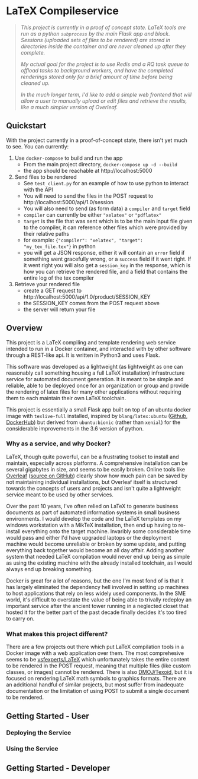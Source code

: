 # LaTeX Compileservice

> _This project is currently in a proof of concept state. LaTeX tools are run as a python `subprocess` by the main Flask app and block. Sessions (uploaded sets of files to be rendered) are stored in directories inside the container and are never cleaned up after they complete._
> 
> _My actual goal for the project is to use Redis and a RQ task queue to offload tasks to background workers, and have the completed renderings stored only for a brief amount of time before being cleaned up._
> 
> _In the much longer term, I'd like to add a simple web frontend that will allow a user to manually upload or edit files and retrieve the results, like a much simpler version of Overleaf._

## Quickstart

With the project currently in a proof-of-concept state, there isn't yet much to see.  You can currently:

1. Use `docker-compose` to build and run the app 
    * From the main project directory, `docker-compose up -d --build`
    * the app should be reachable at http://localhost:5000
2. Send files to be rendered
    * See `test_client.py` for an example of how to use python to interact with the API
    * You will need to send the files in the POST request to http://localhost:5000/api/1.0/session
    * You will also need to send (as form data) a `compiler` and `target` field 
    * `compiler` can currently be either `"xelatex"` or `"pdflatex"`
    * `target` is the file that was sent which is to be the main input file given to the compiler, it can reference other files which were provided by their relative paths
    * for example: `{"compiler": "xelatex", "target": "my_tex_file.tex"}` in python
    * you will get a JSON response, either it will contain an `error` field if something went gracefully wrong, or a `success` field if it went right.  If it went right you will also get a `session_key` in the response, which is how you can retrieve the rendered file, and a field that contains the entire log of the tex compiler
3. Retrieve your rendered file
    * create a GET request to http://localhost:5000/api/1.0/product/SESSION_KEY
    * the SESSION_KEY comes from the POST request above
    * the server will return your file

## Overview

This project is a LaTeX compiling and template rendering web service intended to run in a Docker container, and interacted with by other software through a REST-like api. It is written in Python3 and uses Flask.

This software was developed as a lightweight (as lightweight as one can reasonably call something housing a full LaTeX installation) infrastructure service for automated document generation. It is meant to be simple and reliable, able to be deployed once for an organization or group and provide the rendering of latex files for many other applications without requiring them to each maintain their own LaTeX toolchain.

This project is essentially a small Flask app built on top of an ubuntu docker image with `texlive-full` installed, inspired by `blang/latex:ubuntu` ([Github](https://github.com/blang/latex-docker), [DockerHub](https://hub.docker.com/r/blang/latex)) but derived from `ubuntu:bionic` (rather than `xenial`) for the considerable improvements in the 3.6 version of python. 

### Why as a service, and why Docker?
LaTeX, though quite powerful, can be a frustrating toolset to install and maintain, especially across platforms. A comprehensive installation can be several gigabytes in size, and seems to be easily broken.  Online tools like [Overleaf](https://www.overleaf.com) ([source on GitHub](https://github.com/overleaf)) clearly show how much pain can be saved by not maintaining individual installations, but Overleaf itself is structured towards the concepts of users and projects and isn't quite a lightweight service meant to be used by other services. 

Over the past 10 years, I've often relied on LaTeX to generate business documents as part of automated information systems in small business environments.  I would develop the code and the LaTeX templates on my windows workstation with a MikTeX installation, then end up having to re-install everything onto the target machine.  Invaribly some considerable time would pass and either I'd have upgraded laptops or the deployment machine would become unreliable or broken by some update, and putting everything back together would become an all day affair.  Adding another system that needed LaTeX compilation would never end up being as simple as using the existing machine with the already installed toolchain, as I would always end up breaking something.

Docker is great for a lot of reasons, but the one I'm most fond of is that it has largely eliminated the dependency hell involved in setting up machines to host applications that rely on less widely used components.  In the SME world, it's difficult to overstate the value of being able to trivally redeploy an important service after the ancient tower running in a neglected closet that hosted it for the better part of the past decade finally decides it's too tired to carry on.

### What makes this project different?

There are a few projects out there which put LaTeX compilation tools in a Docker image with a web application over them.  The most comprehesive seems to be [vsfexperts/LaTeX](https://github.com/vsfexperts/LaTeX) which unfortunately takes the entire content to be rendered in the POST request, meaning that multiple files (like custom classes, or images) cannot be rendered.  There is also [DMOJ/Texoid](https://github.com/DMOJ/texoid), but it is focused on rendering LaTeX math symbols to graphics formats.  There are an additional handful of similar projects, but most suffer from inadequate documentation or the limitation of using POST to submit a single document to be rendered.

## Getting Started - User
### Deploying the Service

### Using the Service

## Getting Started - Developer



